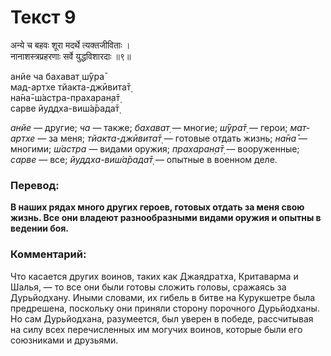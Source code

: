 # Текст 9

अन्ये च बहवः शूरा मदर्थे त्यक्तजीविताः ।  
नानाशस्त्रप्रहरणाः सर्वे युद्धविशारदाः ॥९॥

анйе ча бахават̣ ш́ӯра̄  
мад-артхе тйакта-джӣвита̄т̣  
на̄на̄-ш́астра-прахаран̣а̄т̣  
сарве йуддха-виш́а̄рада̄т̣

_анйе_ — другие; _ча_ — также; _бахават̣_ — многие; _ш́ӯра̄т̣_ — герои; _мат-артхе_ — за меня; _тйакта-джӣвита̄т̣_ — готовые отдать жизнь; _на̄на̄_ — многими; _ш́астра_ — видами оружия; _прахаран̣а̄т̣_ — вооруженные; _сарве_ — все; _йуддха-виш́а̄рада̄т̣_ — опытные в военном деле.

### Перевод:

**В наших рядах много других героев, готовых отдать за меня свою жизнь. Все они владеют разнообразными видами оружия и опытны в ведении боя.**

### Комментарий:

Что касается других воинов, таких как Джаядратха, Критаварма и Шалья, — то все они были готовы сложить головы, сражаясь за Дурьйодхану. Иными словами, их гибель в битве на Курукшетре была предрешена, поскольку они приняли сторону порочного Дурьйодханы. Но сам Дурьйодхана, разумеется, был уверен в победе, рассчитывая на силу всех перечисленных им могучих воинов, которые были его союзниками и друзьями.